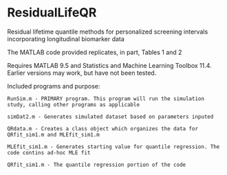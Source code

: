 # ResidualLifeQR
Residual lifetime quantile methods for personalized screening intervals incorporating longitudinal biomarker data

The MATLAB code provided replicates, in part, Tables 1 and 2

Requires MATLAB 9.5 and Statistics and Machine Learning Toolbox 11.4.  Earlier versions may work, but have not been tested.



Included programs and purpose:

    RunSim.m - PRIMARY program. This program will run the simulation study, calling other programs as applicable

    simDat2.m - Generates simulated dataset based on parameters inputed

    QRdata.m - Creates a class object which organizes the data for QRfit_sim1.m and MLEfit_sim1.m

    MLEfit_sim1.m - Generates starting value for quantile regression. The code contins ad-hoc MLE fit

    QRfit_sim1.m - The quantile regression portion of the code


